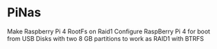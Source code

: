 # PiNas
Make Raspberry Pi 4 RootFs on Raid1
Configure RaspBerry Pi 4 for boot from USB Disks with two 8 GB partitions to work as RAID1 with BTRFS
